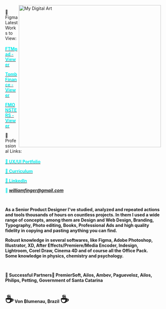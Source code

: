 <img src="https://payload.cargocollective.com/1/24/779618/14241368/Triangle-by-will_800.png" min-width="400px" max-width="460px" width="460px" align="right" alt="My Digital Art"> 


🦄 Figma Latest Works to View: <br> <br>
<span style="color: #04eaea;"><a href="https://www.figma.com/proto/nxUck1ZjJLqvUMEderJlCO/FTMpad---Design-System---Web-and-Mobile?page-id=701%3A8198&node-id=1440%3A37291&viewport=241%2C48%2C0.17&scaling=min-zoom&starting-point-node-id=1440%3A37291&hide-ui=1" target="_blank"><span style="color: #04eaea;"> <b>FTMpad - Viewer</b></span></a></span>

<span style="color: #04eaea;"><a href="https://www.figma.com/proto/HFkiBYUmdo7cKiHGyYXzsl/V4-Tomb-Finance-Revamp---Design-System---Web?page-id=701%3A8198&node-id=3362%3A117149&viewport=241%2C48%2C0.06&scaling=scale-down-width&starting-point-node-id=3362%3A117149&hide-ui=1" target="_blank"><span style="color: #04eaea;"> <b>Tomb Finance - Viewer</b></span></a></span> 

<span style="color: #04eaea;"><a href="https://www.figma.com/proto/IKwVBvPHcmgNdKnivMvIXd/Web-Fmonsters?page-id=54%3A6273&node-id=54%3A8274&viewport=241%2C48%2C0.71&scaling=min-zoom&starting-point-node-id=54%3A8274&hide-ui=1" target="_blank"><span style="color: #04eaea;"> <b>FMONSTERS - Viewer</b></span></a></span>
<br>

🦄 Professional Links: <br> <br>
<span style="color: #04eaea;"><a href="https://cargocollective.com/willfinger" target="_blank"><span style="color: #04eaea;"> <b>🏅 UX/UI Portfolio</b></span></a></span>

<span style="color: #04eaea;"><a href="https://drive.google.com/file/d/1dKxctk1PbzMyUaJAcJzd2un2KFEN3QSz/view" target="_blank"><span style="color: #04eaea;"> <b> 💼  Curriculum</b></span></a></span>

<span style="color: #04eaea;"><a href="https://www.linkedin.com/in/willfinger/" target="_blank"><span style="color: #04eaea;"> <b>🌌 LinkedIn</b></span></a></span>

<span style="color: #04eaea;"><b>💌 <i>williamfinger@gmail.com</i></span>



 
 
As a Senior Product Designer I've studied, analyzed and repeated actions and tools thousands of hours on countless projects. 
In them I used a wide range of concepts, among them are Design and Web Design, Branding, Typography, Photo editing, Books, Professional Ads and high quality fidelity in copying and pasting anything you can find.
 
 
Robust knowledge in several softwares, like Figma, Adobe Photoshop, Illustrator, XD, After Effects/Premiere/Media Encoder, Indesign, Lightroom, Corel Draw, Cinema 4D and of course all the Office Pack. Some knowledge in physics, chemistry and psychology.<b>

 </br>

🏅 Successful Partners🏅<b>
PremierSoft, Ailos, Ambev, Pagueveloz, Ailos, Philips, Petting, Government of Santa Catarina </b></i></span>


 </br>
<span style='font-size:32px;'>☕</span> Von ₿lumenau, ₿razil <span style='font-size:32px;'> ☕</span>


</p>
